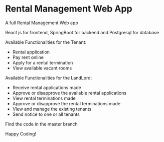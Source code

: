 # Rental Management Web App
<p>A full Rental Management Web app</p>
<p>React js for frontend, SpringBoot for backend and Postgresql for database</p>
<p>Available Functionalities for the Tenant:<p>
<ul><li>Rental application</li><li>Pay rent online</li><li>Apply for a rental termination</li><li>View available vacant rooms</li></ul>
<p>Available Functionalities for the LandLord:<p>
<ul><li>Receive rental applications made</li><li>Approve or disapprove the available rental applications</li><li>View rental terminations made</li><li>Approve or disapprove the rental terminations made</li><li>View and manage the existing tenants</li><li>Send notice to one or all tenants</li></ul>

<p>Find the code in the master branch</p>
<p>Happy Coding!</p>
